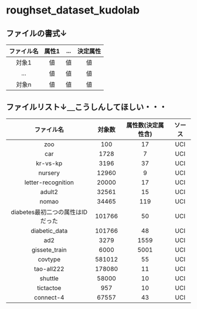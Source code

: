 # roughset_dataset_kudolab

## ファイルの書式↓

|ファイル名|属性1|...|決定属性|
|:--------:|:-------:|:------------:|:--:|
| 対象1 |  値 |   値       |値|
| ...     | 値    | 値 |値|
| 対象n       | 値 | 値  |値|

## ファイルリスト↓＿こうしんしてほしい・・・

|ファイル名|対象数|属性数(決定属性含)|ソース|
|:--------:|:-------:|:------------:|:------------:|
|zoo|100| 17  |UCI|
|car| 1728 | 7 |UCI|
| kr-vs-kp   | 3196 | 37  |UCI|
| nursery | 12960 | 9 |UCI|
| letter-recognition | 20000 | 17 |UCI|
| adult2 | 32561 | 15 |UCI|
| nomao | 34465 | 119 |UCI|
| diabetes最初二つの属性はIDだった | 101766 | 50 |UCI|
| diabetic_data | 101766 | 48 |UCI|
| ad2 | 3279 | 1559 |UCI|
| gissete_train | 6000 | 5001 |UCI|
| covtype | 581012 | 55 |UCI|
| tao-all222 | 178080 | 11 | UCI|
| shuttle | 58000 | 10 | UCI|
| tictactoe | 957 | 10 | UCI|
| connect-4 | 67557 | 43 | UCI|
